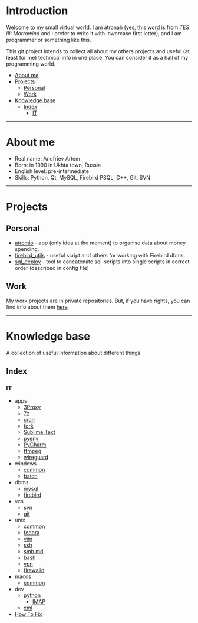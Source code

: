 # Introduction

Welcome to my small virtual world.
I am atronah (yes, this word is from _TES III: Morrowind_
and I prefer to write it with lowercase first letter),
and I am programmer or something like this.

This git project intends to collect all about my others projects and useful (at least for me) technical info in one place.
You can consider it as a hall of my programming world.


<!-- MarkdownTOC autolink="true" lowercase="all" uri_encoding="false" -->

- [About me](#about-me)
- [Projects](#projects)
    - [Personal](#personal)
    - [Work](#work)
- [Knowledge base](#knowledge-base)
    - [Index](#index)
        - [IT](#it)

<!-- /MarkdownTOC -->


-----------------


# About me

- Real name: Anufriev Artem
- Born: in 1990 in Ukhta town, Russia
- English level: pre-intermediate
- Skills: Python, Qt, MySQL, Firebird PSQL, C++, Git, SVN


-----------------



# Projects

## Personal

- [atromio](https://github.com/atronah/atromio) - app (only idea at the moment) to organise data about money spending.
- [firebird_utils](https://github.com/atronah/firebird_utils) - useful script and others for working with Firebird dbms.
- [sql_deploy](https://github.com/atronah/sql_deploy) - tool to concatenate sql-scripts into single scripts in correct order (described in config file)


## Work

My work projects are in private repositories.
But, if you have rights, you can find info about them [here](https://gitlab.com/mplus/info).


-----------------


# Knowledge base

A collection of useful information about different things

## Index

### IT

- apps
    - [3Proxy](it/apps/3proxy.md)
    - [7z](it/apps/7z.md)
    - [cron](it/apps/cron.md)
    - [fork](it/apps/fork.md)
    - [Sublime Text](it/apps/sublime.md)
    - [pyenv](it/apps/pyenv.md)
    - [PyCharm](it/apps/pycharm.md)
    - [ffmpeg](it/apps/ffmpeg.md)
    - [wireguard](it/apps/wireguard.md)
- windows
    - [common](it/windows/common.md)
    - [batch](it/windows/batch.md)
- dbms
    - [mysql](it/dbms/mysql.md)
    - [firebird](it/dbms/firebird.md)
- vcs
    - [svn](it/vcs/svn.md)
    - [git](it/vcs/git.md)
- unix
    - [common](it/unix/common.md)
    - [fedora](it/unix/fedora.md)
    - [vim](it/unix/vim.md)
    - [ssh](it/unix/ssh.md)
    - [smb.md](it/unix/smb.md)
    - [bash](it/unix/bash.md)
    - [vpn](it/unix/vpn.md)
    - [firewalld](it/unix/firewalld.md)
- macos
    - [common](it/mac/common.md)
- dev
    - [python](it/dev/python/README.md)
        - [IMAP](it/dev/python/imap.md)
    - [xml](it/dev/xml.md)
- [How To Fix](it/how_to_fix.md)
